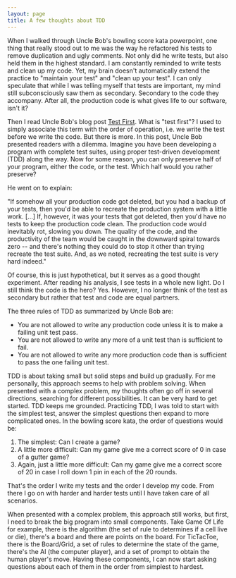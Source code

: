 ```yaml
---
layout: page
title: A few thoughts about TDD
---
```


When I walked through Uncle Bob's bowling score kata powerpoint, one thing that really stood out to me was the way he refactored his tests to remove duplication and ugly comments. Not only did he write tests, but also held them in the highest standard. I am constantly reminded to write tests and clean up my code. Yet, my brain doesn't automatically extend the practice to "maintain your test" and "clean up your test". I can only speculate that while I was telling myself that tests are important, my mind still subconsciously saw them as secondary. Secondary to the code they accompany. After all, the production code is what gives life to our software, isn't it?

Then I read Uncle Bob's blog post <a href="https://8thlight.com/blog/uncle-bob/2013/09/23/Test-first.html">Test First</a>. What is "test first"? I used to simply associate this term with the order of operation, i.e. we write the test before we write the code. But there is more. In this post, Uncle Bob presented readers with a dilemma. Imagine you have been developing a program with complete test suites, using proper test-driven development (TDD) along the way. Now for some reason, you can only preserve half of your program, either the code, or the test. Which half would you rather preserve?

He went on to explain:

"If somehow all your production code got deleted, but you had a backup of your tests, then you'd be able to recreate the production system with a little work.
[...]
If, however, it was your tests that got deleted, then you'd have no tests to keep the production code clean. The production code would inevitably rot, slowing you down. The quality of the code, and the productivity of the team would be caught in the downward spiral towards zero -- and there's nothing they could do to stop it other than trying recreate the test suite. And, as we noted, recreating the test suite is very hard indeed."

Of course, this is just hypothetical, but it serves as a good thought experiment. After reading his analysis, I see tests in a whole new light. Do I still think the code is the hero? Yes. However, I no longer think of the test as secondary but rather that test and code are equal partners.

The three rules of TDD as summarized by Uncle Bob are:
* You are not allowed to write any production code unless it is to make a failing unit test pass.
* You are not allowed to write any more of a unit test than is sufficient to fail.
* You are not allowed to write any more production code than is sufficient to pass the one failing unit test.

TDD is about taking small but solid steps and build up gradually. For me personally, this approach seems to help with problem solving. When presented with a complex problem, my thoughts often go off in several directions, searching for different possibilities. It can be very hard to get started. TDD keeps me grounded. Practicing TDD, I was told to start with the simplest test, answer the simplest questions then expand to more complicated ones. In the bowling score kata, the order of questions would be:

1. The simplest: Can I create a game?
2. A little more difficult: Can my game give me a correct score of 0 in case of a gutter game?
3. Again, just a little more difficult: Can my game give me a correct score of 20 in case I roll down 1 pin in each of the 20 rounds.

That's the order I write my tests and the order I develop my code. From there I go on with harder and harder tests until I have taken care of all scenarios.

When presented with a complex problem, this approach still works, but first, I need to break the big program into small components. Take Game Of Life for example, there is the algorithm (the set of rule to determines if a cell live or die), there's a board and there are points on the board. For TicTacToe, there is the Board/Grid, a set of rules to determine the state of the game, there's the AI (the computer player), and a set of prompt to obtain the human player's move. Having these components, I can now start asking questions about each of them in the order from simplest to hardest.
